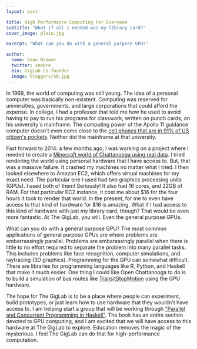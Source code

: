 ```yaml
---
layout: post

title: High Performance Computing For Everyone
subtitle: "What if all I needed was my library card?"
cover_image: plain.jpg

excerpt: "What can you do with a general purpose GPU?"

author:
  name: Sean Brewer
  twitter: seabre
  bio: GigLab Co-founder
  image: bloggers/sb.jpg
---
```


In 1969, the world of computing was still young. The idea of a personal computer was basically non-existent. Computing was reserved for universities, governments, and large corporations that could afford the expense. In college, I had a professor that told me how he used to avoid having to pay to run his programs for classwork, written on punch cards, on his university's mainframe. The computing power of the Apollo 11 guidance computer doesn't even come close to the [cell phones that are in 91% of US citizen's pockets](http://www.pewresearch.org/fact-tank/2013/06/06/cell-phone-ownership-hits-91-of-adults/). Neither did the mainframe at that university.

Fast forward to 2014: a few months ago, I was working on a project where I needed to create a [Minecraft world of Chattanooga using real data](https://github.com/ChattanoogaPublicLibrary/voxel-chattanooga). I tried rendering the world using personal hardware that I have access to. But, that was a massive failure. It crashed my machines no matter what I tried. I then looked elsewhere to Amazon EC2, which offers virtual machines for my exact need. The particular one I used had two graphics processing units (GPUs). I used both of them! Seriously! It also had 16 cores, and 22GB of RAM. For that particular EC2 instance, it cost me about $16 for the four hours it took to render that world. In the present, for me to even have access to that kind of hardware for $16 is amazing. What if I had access to this kind of hardware with just my library card, though? That would be even more fantastic. At The GigLab, you will. Even the general purpose GPUs.

What can you do with a general purpose GPU? The most common applications of general purpose GPUs are where problems are embarrassingly parallel. Problems are embarassingly parallel when there is little to no effort required to separate the problem into many parallel tasks. This includes problems like face recognition, computer simulations, and raytracing (3D graphics). Programming for the GPU can somewhat difficult. There are libraries for programming languages like R, Python, and Haskell that make it much easier. One thing I could like Open Chattanooga to do is to build a simulation of bus routes like [TransitStopMotion](https://github.com/mattgrande/TransitStopMotion) using the GPU hardware.

The hope for The GigLab is to be a place where people can experiment, build prototypes, or just learn how to use hardware that they wouldn't have access to. I am helping start a group that will be working through ["Parallel and Concurrent Programming in Haskell"](http://chimera.labs.oreilly.com/books/1230000000929). The book has an entire section devoted to GPU computing, and I am excited that we will have access to this hardware at The GigLab to explore. Education removes the magic of the mysterious. I feel The GigLab can do that for high-performance computation.



